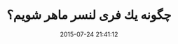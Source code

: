 ---
layout: post
title: "چگونه يك فری لنسر ماهر شويم؟"
date: 2015-07-24 21:41:12
section: article
link: "http://roocket.ir/articles/promoting-your-freelance-services-the-right-way"
user: "نوید کاشانی"
user_link: "http://navid.kashani.ir/"
---